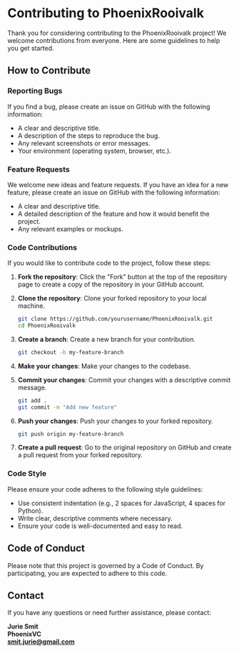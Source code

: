 # Contributing to PhoenixRooivalk

Thank you for considering contributing to the PhoenixRooivalk project! We
welcome contributions from everyone. Here are some guidelines to help you get
started.

## How to Contribute

### Reporting Bugs

If you find a bug, please create an issue on GitHub with the following
information:

- A clear and descriptive title.
- A description of the steps to reproduce the bug.
- Any relevant screenshots or error messages.
- Your environment (operating system, browser, etc.).

### Feature Requests

We welcome new ideas and feature requests. If you have an idea for a new
feature, please create an issue on GitHub with the following information:

- A clear and descriptive title.
- A detailed description of the feature and how it would benefit the project.
- Any relevant examples or mockups.

### Code Contributions

If you would like to contribute code to the project, follow these steps:

1. **Fork the repository**: Click the "Fork" button at the top of the repository
   page to create a copy of the repository in your GitHub account.

2. **Clone the repository**: Clone your forked repository to your local machine.

   ```sh
   git clone https://github.com/yourusername/PhoenixRooivalk.git
   cd PhoenixRooivalk
   ```

3. **Create a branch**: Create a new branch for your contribution.

   ```sh
   git checkout -b my-feature-branch
   ```

4. **Make your changes**: Make your changes to the codebase.

5. **Commit your changes**: Commit your changes with a descriptive commit
   message.

   ```sh
   git add .
   git commit -m "Add new feature"
   ```

6. **Push your changes**: Push your changes to your forked repository.

   ```sh
   git push origin my-feature-branch
   ```

7. **Create a pull request**: Go to the original repository on GitHub and create
   a pull request from your forked repository.

### Code Style

Please ensure your code adheres to the following style guidelines:

- Use consistent indentation (e.g., 2 spaces for JavaScript, 4 spaces for
  Python).
- Write clear, descriptive comments where necessary.
- Ensure your code is well-documented and easy to read.

## Code of Conduct

Please note that this project is governed by a Code of Conduct. By
participating, you are expected to adhere to this code.

## Contact

If you have any questions or need further assistance, please contact:

**Jurie Smit**  
**PhoenixVC**  
**<smit.jurie@gmail.com>**
